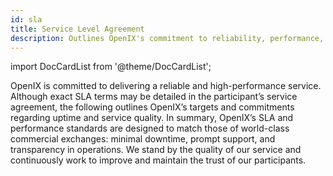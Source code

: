 ```yaml
---
id: sla
title: Service Level Agreement
description: Outlines OpenIX's commitment to reliability, performance, and service quality, including uptime guarantees and support response times.
---
```


import DocCardList from '@theme/DocCardList';

OpenIX is committed to delivering a reliable and high-performance service. Although exact SLA terms may be detailed in the participant’s service agreement, the following outlines OpenIX’s targets and commitments regarding uptime and service quality.
<DocCardList />
In summary, OpenIX’s SLA and performance standards are designed to match those of world-class commercial exchanges: minimal downtime, prompt support, and transparency in operations. We stand by the quality of our service and continuously work to improve and maintain the trust of our participants.
